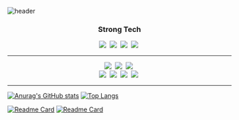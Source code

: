 ![header](https://capsule-render.vercel.app/api?type=venom&color=852fac&fontcolor=000000&height=300&section=header&text=Welcome%20To%20Kch's%20GitHub&fontSize=50)

<h3 align="center"> Strong Tech </h3>
<div align="center">
  <img src="https://img.shields.io/badge/java-20232a.svg?style=for-the-badge&logo=java&logoColor=61DAFB" />&nbsp
  <img src="https://img.shields.io/badge/Spring-F7DF1E.svg?style=for-the-badge&logo=spring&logoColor=20232a" />&nbsp
  <img src="https://img.shields.io/badge/Springboot-F7DF1E.svg?style=for-the-badge&logo=springboot&logoColor=20232a" />&nbsp
  <img src="https://img.shields.io/badge/JavaScript-grey?style=for-the-badge&logo=javascript&logoColor=#F7DF1E" />&nbsp
</div>

<hr/>

<div align="center">
  <img src="https://img.shields.io/badge/styled--components-DB7093?style=for-the-badge&logo=styled-components&logoColor=ffd35b" />&nbsp
  <img src="https://img.shields.io/badge/tailwindcss-1daabb.svg?style=for-the-badge&logo=tailwind-css&logoColor=white" />&nbsp
  <img src="https://img.shields.io/badge/css3-1572B6.svg?style=for-the-badge&logo=css3&logoColor=white" />&nbsp
</div>

<div align="center">
  <img src="https://img.shields.io/badge/python-3670A0?style=for-the-badge&logo=python&logoColor=ffdd54" />&nbsp
  <img src="https://img.shields.io/badge/pandas-150458.svg?style=for-the-badge&logo=pandas&logoColor=white" />&nbsp
  <img src="https://img.shields.io/badge/numpy-4d77cf.svg?style=for-the-badge&logo=numpy&logoColor=white" />&nbsp
  <img src="https://img.shields.io/badge/Matplotlib-11557c.svg?style=for-the-badge&logo=Matplotlib&logoColor=white" />&nbsp
</div>

<hr/>

[![Anurag's GitHub stats](https://github-readme-stats.vercel.app/api?username=Tomneng&show_icons=true&theme=tokyonight)](https://github.com/anuraghazra/github-readme-stats) 
[![Top Langs](https://github-readme-stats.vercel.app/api/top-langs/?username=Tomneng&show_icons=true&theme=tokyonight)](https://github.com/anuraghazra/github-readme-stats)

[![Readme Card](https://github-readme-stats.vercel.app/api/pin/?username=Tomneng&repo=INSeoulProject&show_icons=true&theme=tokyonight)](https://github.com/anuraghazra/github-readme-stats) [![Readme Card](https://github-readme-stats.vercel.app/api/pin/?username=Tomneng&repo=DevBox&show_icons=true&theme=tokyonight)](https://github.com/anuraghazra/github-readme-stats)





<!--
**Tomneng/Tomneng** is a ✨ _special_ ✨ repository because its `README.md` (this file) appears on your GitHub profile.

Here are some ideas to get you started:

- 🔭 I’m currently working on ...
- 🌱 I’m currently learning ...
- 👯 I’m looking to collaborate on ...
- 🤔 I’m looking for help with ...
- 💬 Ask me about ...
- 📫 How to reach me: ...
- 😄 Pronouns: ...
- ⚡ Fun fact: ...
-->

